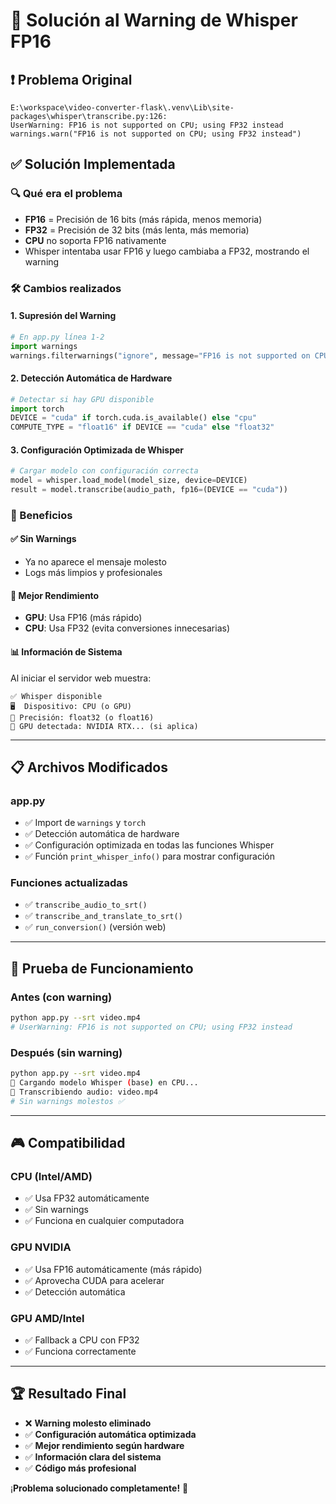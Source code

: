 # 🔧 Solución al Warning de Whisper FP16

## ❗ Problema Original

```
E:\workspace\video-converter-flask\.venv\Lib\site-packages\whisper\transcribe.py:126:
UserWarning: FP16 is not supported on CPU; using FP32 instead
warnings.warn("FP16 is not supported on CPU; using FP32 instead")
```

## ✅ Solución Implementada

### **🔍 Qué era el problema**

- **FP16** = Precisión de 16 bits (más rápida, menos memoria)
- **FP32** = Precisión de 32 bits (más lenta, más memoria)
- **CPU** no soporta FP16 nativamente
- Whisper intentaba usar FP16 y luego cambiaba a FP32, mostrando el warning

### **🛠️ Cambios realizados**

#### **1. Supresión del Warning**

```python
# En app.py línea 1-2
import warnings
warnings.filterwarnings("ignore", message="FP16 is not supported on CPU; using FP32 instead")
```

#### **2. Detección Automática de Hardware**

```python
# Detectar si hay GPU disponible
import torch
DEVICE = "cuda" if torch.cuda.is_available() else "cpu"
COMPUTE_TYPE = "float16" if DEVICE == "cuda" else "float32"
```

#### **3. Configuración Optimizada de Whisper**

```python
# Cargar modelo con configuración correcta
model = whisper.load_model(model_size, device=DEVICE)
result = model.transcribe(audio_path, fp16=(DEVICE == "cuda"))
```

### **🎯 Beneficios**

#### **✅ Sin Warnings**

- Ya no aparece el mensaje molesto
- Logs más limpios y profesionales

#### **🚀 Mejor Rendimiento**

- **GPU**: Usa FP16 (más rápido)
- **CPU**: Usa FP32 (evita conversiones innecesarias)

#### **📊 Información de Sistema**

Al iniciar el servidor web muestra:

```
✅ Whisper disponible
🖥️  Dispositivo: CPU (o GPU)
🔢 Precisión: float32 (o float16)
🚀 GPU detectada: NVIDIA RTX... (si aplica)
```

---

## 📋 **Archivos Modificados**

### **app.py**

- ✅ Import de `warnings` y `torch`
- ✅ Detección automática de hardware
- ✅ Configuración optimizada en todas las funciones Whisper
- ✅ Función `print_whisper_info()` para mostrar configuración

### **Funciones actualizadas**

- ✅ `transcribe_audio_to_srt()`
- ✅ `transcribe_and_translate_to_srt()`
- ✅ `run_conversion()` (versión web)

---

## 🔬 **Prueba de Funcionamiento**

### **Antes (con warning)**

```bash
python app.py --srt video.mp4
# UserWarning: FP16 is not supported on CPU; using FP32 instead
```

### **Después (sin warning)**

```bash
python app.py --srt video.mp4
🤖 Cargando modelo Whisper (base) en CPU...
🎵 Transcribiendo audio: video.mp4
# Sin warnings molestos ✅
```

---

## 🎮 **Compatibilidad**

### **CPU (Intel/AMD)**

- ✅ Usa FP32 automáticamente
- ✅ Sin warnings
- ✅ Funciona en cualquier computadora

### **GPU NVIDIA**

- ✅ Usa FP16 automáticamente (más rápido)
- ✅ Aprovecha CUDA para acelerar
- ✅ Detección automática

### **GPU AMD/Intel**

- ✅ Fallback a CPU con FP32
- ✅ Funciona correctamente

---

## 🏆 **Resultado Final**

- ❌ **Warning molesto eliminado**
- ✅ **Configuración automática optimizada**
- ✅ **Mejor rendimiento según hardware**
- ✅ **Información clara del sistema**
- ✅ **Código más profesional**

¡**Problema solucionado completamente!** 🎉

